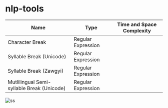# nlp-tools

 Name | Type | Time and Space Complexity
| ------------- | ------------- |------------- |
Character Break| Regular Expression |
Syllable Break (Unicode)| Regular Expression |
Syllable Break (Zawgyi)| Regular Expression |
Mutlilingual Semi-syllable Break (Unicode)| Regular Expression|<br>

![ss](https://github.com/SaPhyoThuHtet/nlp-tools/blob/main/images/Screenshot%20from%202021-07-27%2016-52-42.png "Current Version")

